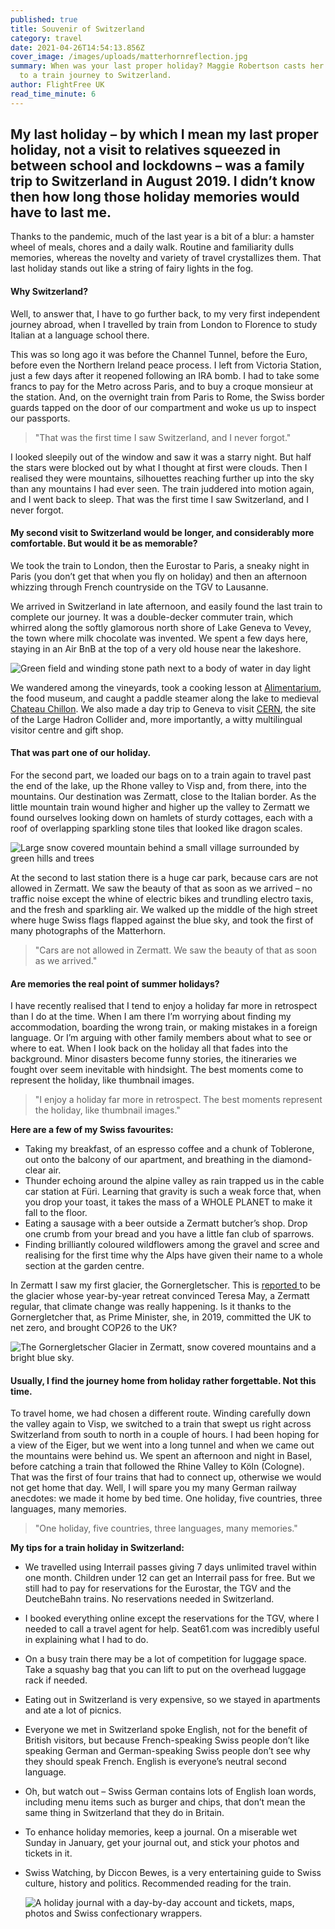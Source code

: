 ```yaml
---
published: true
title: Souvenir of Switzerland
category: travel
date: 2021-04-26T14:54:13.856Z
cover_image: /images/uploads/matterhornreflection.jpg
summary: When was your last proper holiday? Maggie Robertson casts her mind back
  to a train journey to Switzerland.
author: FlightFree UK
read_time_minute: 6
---
```

## My last holiday – by which I mean my last proper holiday, not a visit to relatives squeezed in between school and lockdowns – was a family trip to Switzerland in August 2019. I didn’t know then how long those holiday memories would have to last me.

Thanks to the pandemic, much of the last year is a bit of a blur: a hamster wheel of meals, chores and a daily walk. Routine and familiarity dulls memories, whereas the novelty and variety of travel crystallizes them. That last holiday stands out like a string of fairy lights in the fog. 

#### Why Switzerland?

Well, to answer that, I have to go further back, to my very first independent journey abroad, when I travelled by train from London to Florence to study Italian at a language school there. 

This was so long ago it was before the Channel Tunnel, before the Euro, before even the Northern Ireland peace process. I left from Victoria Station, just a few days after it reopened following an IRA bomb. I had to take some francs to pay for the Metro across Paris, and to buy a croque monsieur at the station. And, on the overnight train from Paris to Rome, the Swiss border guards tapped on the door of our compartment and woke us up to inspect our passports. 

> "That was the first time I saw Switzerland, and I never forgot."

I looked sleepily out of the window and saw it was a starry night.  But half the stars were blocked out by what I thought at first were clouds. Then I realised they were mountains, silhouettes reaching further up into the sky than any mountains I had ever seen. The train juddered into motion again, and I went back to sleep. That was the first time I saw Switzerland, and I never forgot.

#### My second visit to Switzerland would be longer, and considerably more comfortable. But would it be as memorable?

We took the train to London, then the Eurostar to Paris, a sneaky night in Paris (you don’t get that when you fly on holiday) and then an afternoon whizzing through French countryside on the TGV to Lausanne. 

We arrived in Switzerland in late afternoon, and easily found the last train to complete our journey. It was a double-decker commuter train, which whirred along the softly glamorous north shore of Lake Geneva to Vevey, the town where milk chocolate was invented. We spent a few days here, staying in an Air BnB at the top of a very old house near the lakeshore. 

![Green field and winding stone path next to a body of water in day light](/images/uploads/lakegeneva.jpg "Lake Geneva")



We wandered among the vineyards, took a cooking lesson at [Alimentarium](https://www.alimentarium.org/en), the food museum, and caught a paddle steamer along the lake to medieval [Chateau Chillon](https://www.chillon.ch/en/). We also made a day trip to Geneva to visit [CERN](https://home.cern), the site of the Large Hadron Collider and, more importantly, a witty multilingual visitor centre and gift shop.

#### That was part one of our holiday. 

For the second part, we loaded our bags on to a train again to travel past the end of the lake, up the Rhone valley to Visp and, from there, into the mountains. Our destination was Zermatt, close to the Italian border. As the little mountain train wound higher and higher up the valley to Zermatt we found ourselves looking down on hamlets of sturdy cottages, each with a roof of overlapping sparkling stone tiles that looked like dragon scales. 

![Large snow covered mountain behind a small village surrounded by green hills and trees](/images/uploads/matterhorn.jpg "Matterhorn")

At the second to last station there is a huge car park, because cars are not allowed in Zermatt. We saw the beauty of that as soon as we arrived – no traffic noise except the whine of electric bikes and trundling electro taxis, and the fresh and sparkling air. We walked up the middle of the high street where huge Swiss flags flapped against the blue sky, and took the first of many photographs of the Matterhorn.

> "Cars are not allowed in Zermatt. We saw the beauty of that as soon as we arrived."

#### Are memories the real point of summer holidays?

I have recently realised that I tend to enjoy a holiday far more in retrospect than I do at the time. When I am there I’m worrying about finding my accommodation, boarding the wrong train, or making mistakes in a foreign language. Or I’m arguing with other family members about what to see or where to eat. When I look back on the holiday all that fades into the background. Minor disasters become funny stories, the itineraries we fought over seem inevitable with hindsight. The best moments come to represent the holiday, like thumbnail images. 

> "I enjoy a holiday far more in retrospect. The best moments represent the holiday, like thumbnail images."

 **Here are a few of my Swiss favourites:** 

* Taking my breakfast, of an espresso coffee and a chunk of Toblerone, out onto the balcony of our apartment, and breathing in the diamond-clear air.
* Thunder echoing around the alpine valley as rain trapped us in the cable car station at Füri. Learning that gravity is such a weak force that, when you drop your toast, it takes the mass of a WHOLE PLANET to make it fall to the floor.
* Eating a sausage with a beer outside a Zermatt butcher’s shop. Drop one crumb from your bread and you have a little fan club of sparrows.
* Finding brilliantly coloured wildflowers among the gravel and scree and realising for the first time why the Alps have given their name to a whole section at the garden centre.

In Zermatt I saw my first glacier, the Gornergletscher. This is [reported ](https://www.theguardian.com/politics/2019/sep/30/theresa-may-i-would-rather-write-alpine-whodunnit-than-memoir)to be the glacier whose year-by-year retreat convinced Teresa May, a Zermatt regular, that climate change was really happening. Is it thanks to the Gornergletcher that, as Prime Minister, she, in 2019, committed the UK to net zero, and brought COP26 to the UK?

![The Gornergletscher Glacier in Zermatt, snow covered mountains and a bright blue sky.](/images/uploads/gornerglacierzermatt.jpg "Gornergletscher Glacier, Zermatt")

#### Usually, I find the journey home from holiday rather forgettable. Not this time.

To travel home, we had chosen a different route. Winding carefully down the valley again to Visp, we switched to a train that swept us right across Switzerland from south to north in a couple of hours. I had been hoping for a view of the Eiger, but we went into a long tunnel and when we came out the mountains were behind us. We spent an afternoon and night in Basel, before catching a train that followed the Rhine Valley to Köln (Cologne). That was the first of four trains that had to connect up, otherwise we would not get home that day. Well, I will spare you my many German railway anecdotes: we made it home by bed time. One holiday, five countries, three languages, many memories.

> "One holiday, five countries, three languages, many memories."

**My tips for a train holiday in Switzerland:**

* We travelled using Interrail passes giving 7 days unlimited travel within one month. Children under 12 can get an Interrail pass for free. But we still had to pay for reservations for the Eurostar, the TGV and the DeutcheBahn trains. No reservations needed in Switzerland.
* I booked everything online except the reservations for the TGV, where I needed to call a travel agent for help. Seat61.com was incredibly useful in explaining what I had to do.
* On a busy train there may be a lot of competition for luggage space. Take a squashy bag that you can lift to put on the overhead luggage rack if needed. 
* Eating out in Switzerland is very expensive, so we stayed in apartments and ate a lot of picnics. 
* Everyone we met in Switzerland spoke English, not for the benefit of British visitors, but because French-speaking Swiss people don’t like speaking German and German-speaking Swiss people don’t see why they should speak French. English is everyone’s neutral second language.
* Oh, but watch out – Swiss German contains lots of English loan words, including menu items such as burger and chips, that don’t mean the same thing in Switzerland that they do in Britain.
* To enhance holiday memories, keep a journal. On a miserable wet Sunday in January, get your journal out, and stick your photos and tickets in it. 
* Swiss Watching, by Diccon Bewes, is a very entertaining guide to Swiss culture, history and politics. Recommended reading for the train.



  ![A holiday journal with a day-by-day account and tickets, maps, photos and Swiss confectionary wrappers.](/images/uploads/switzerland_journal_example.jpg "Journal showing holiday memories ")